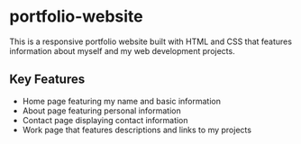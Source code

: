 # portfolio-website

This is a responsive portfolio website built with HTML and CSS that features information about myself and my web development projects.

## Key Features

- Home page featuring my name and basic information
- About page featuring personal information
- Contact page displaying contact information
- Work page that features descriptions and links to my projects




